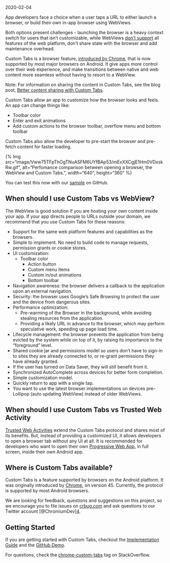 2020-02-04

App developers face a choice when a user taps a URL to either launch a browser, or build their own in-app browser using WebViews.

Both options present challenges - launching the browser is a heavy context switch for users that isn’t customizable, while WebViews [don’t support](https://research.google/pubs/pub46739/) all features of the web platform, don’t share state with the browser and add maintenance overhead.

Custom Tabs is a browser feature, [introduced by Chrome](https://android-developers.googleblog.com/2015/09/chrome-custom-tabs-smooth-transition.html), that is now supported by most major browsers on Android. It give apps more control over their web experience, and make transitions between native and web content more seamless without having to resort to a WebView.

Note: For information on sharing the content in Custom Tabs, see the blog post, [Better content sharing with Custom Tabs](https://blog.chromium.org/2021/01/better-content-sharing-with-custom-tabs.html).

Custom Tabs allow an app to customize how the browser looks and feels. An app can change things like:

- Toolbar color
- Enter and exit animations
- Add custom actions to the browser toolbar, overflow menu and bottom toolbar

Custom Tabs also allow the developer to pre-start the browser and pre-fetch content for faster loading.

{% Img src=“image/Vww75TFpThOgTNuASFM6UYfBAp53/mExXXCgjE1Hm0VDxskRw.gif”, alt=“Perfomance comparison between opening a browser, the WebView and Custom Tabs.”, width=“640”, height=“360” %}

You can test this now with our [sample](https://github.com/GoogleChrome/android-browser-helper/tree/master/demos/custom-tabs-example-app) on GitHub.

## When should I use Custom Tabs vs WebView?

The WebView is good solution if you are hosting your own content inside your app. If your app directs people to URLs outside your domain, we recommend that you use Custom Tabs for these reasons:

- Support for the same web platform features and capabilities as the browsers.
- Simple to implement. No need to build code to manage requests, permission grants or cookie stores.
- UI customization:
  - Toolbar color
    - Action button
    - Custom menu items
    - Custom in/out animations
    - Bottom toolbar
- Navigation awareness: the browser delivers a callback to the application upon an external navigation.
- Security: the browser uses Google’s Safe Browsing to protect the user and the device from dangerous sites.
- Performance optimization:
  - Pre-warming of the Browser in the background, while avoiding stealing resources from the application.
  - Providing a likely URL in advance to the browser, which may perform speculative work, speeding up page load time.
- Lifecycle management: the browser prevents the application from being evicted by the system while on top of it, by raising its importance to the “foreground” level.
- Shared cookie jar and permissions model so users don’t have to sign-in to sites they are already connected to, or re-grant permissions they have already granted.
- If the user has turned on Data Saver, they will still benefit from it.
- Synchronized AutoComplete across devices for better form completion.
- Simple customization model.
- Quickly return to app with a single tap.
- You want to use the latest browser implementations on devices pre-Lollipop (auto updating WebView) instead of older WebViews.

## When should I use Custom Tabs vs Trusted Web Activity

[Trusted Web Activities](/docs/android/trusted-web-activity/) extend the Custom Tabs protocol and shares most of its benefits. But, instead of providing a customized UI, it allows developers to open a browser tab without any UI at all. It is recommended for developers who want to open their own [Progressive Web App](https://web.dev/progressive-web-apps/), in full screen, inside their own Android app.

## Where is Custom Tabs available?

Custom Tabs is a feature supported by browsers on the Android platform. It was originally introduced by [Chrome](https://play.google.com/store/apps/details?id=com.chrome), on version 45. Currently, the protocol is supported by most Android browsers.

We are looking for feedback, questions and suggestions on this project, so we encourage you to file issues on [crbug.com](https://crbug.com) and ask questions to our Twitter account <span class="citation" data-cites="ChromiumDev">\[@ChromiumDev\]</span>[4](https://twitter.com/ChromiumDev).

## Getting Started

If you are getting started with Custom Tabs, checkout the [Implementation Guide](/docs/android/custom-tabs/integration-guide/) and the [GitHub Demo](https://github.com/GoogleChrome/android-browser-helper/tree/master/demos/custom-tabs-example-app).

For questions, check the [chrome-custom-tabs](https://stackoverflow.com/questions/tagged/chrome-custom-tabs) tag on StackOverflow.
